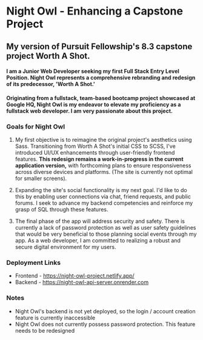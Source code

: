 # Night Owl - Enhancing a Capstone Project

## My version of Pursuit Fellowship's 8.3 capstone project Worth A Shot.

#### I am a Junior Web Developer seeking my first Full Stack Entry Level Position. Night Owl represents a comprehensive rebranding and redesign of its predecessor, 'Worth A Shot.'

#### Originating from a fullstack, team-based bootcamp project showcased at Google HQ, Night Owl is my endeavor to elevate my proficiency as a fullstack web developer. I am very passionate about this project.

### Goals for Night Owl

1. My first objective is to reimagine the original project's aesthetics using Sass. Transitioning from Worth A Shot's initial CSS to SCSS, I've introduced UI/UX enhancements through user-friendly frontend features. **This redesign remains a work-in-progress in the current application version,** with forthcoming plans to ensure responsiveness across diverse devices and platforms. (The site is currently not optimal for smaller screens).

2. Expanding the site's social functionality is my next goal. I'd like to do this by enabling user connections via chat, friend requests, and public forums. I seek to advance my backend competencies and reinforce my grasp of SQL through these features.

3. The final phase of the app will address security and safety. There is currently a lack of password protection as well as user safety guidelines that would be very beneficial to those planning social events through my app. As a web developer, I am committed to realizing a robust and secure digital environment for my users.

### Deployment Links

- Frontend - https://night-owl-project.netlify.app/
- Backend - https://night-owl-api-server.onrender.com

### Notes

- Night Owl's backend is not yet deployed, so the login / account creation feature is currently inaccessible
- Night Owl does not currently possess password protection. This feature needs to be redesigned
